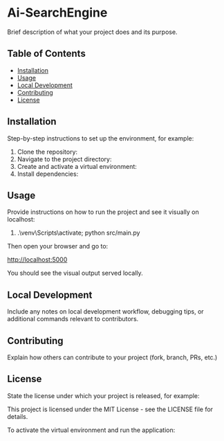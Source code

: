 # Ai-SearchEngine

Brief description of what your project does and its purpose.

## Table of Contents
- [Installation](#installation)
- [Usage](#usage)
- [Local Development](#local-development)
- [Contributing](#contributing)
- [License](#license)

## Installation

Step-by-step instructions to set up the environment, for example:

1. Clone the repository:
2. Navigate to the project directory:
3. Create and activate a virtual environment:
4. Install dependencies:

## Usage

Provide instructions on how to run the project and see it visually on localhost:
1. .\venv\Scripts\activate; python src/main.py


Then open your browser and go to:

[http://localhost:5000](http://localhost:5000)

You should see the visual output served locally.

## Local Development

Include any notes on local development workflow, debugging tips, or additional commands relevant to contributors.

## Contributing

Explain how others can contribute to your project (fork, branch, PRs, etc.)

## License

State the license under which your project is released, for example:

This project is licensed under the MIT License - see the LICENSE file for details.


To activate the virtual environment and run the application:

